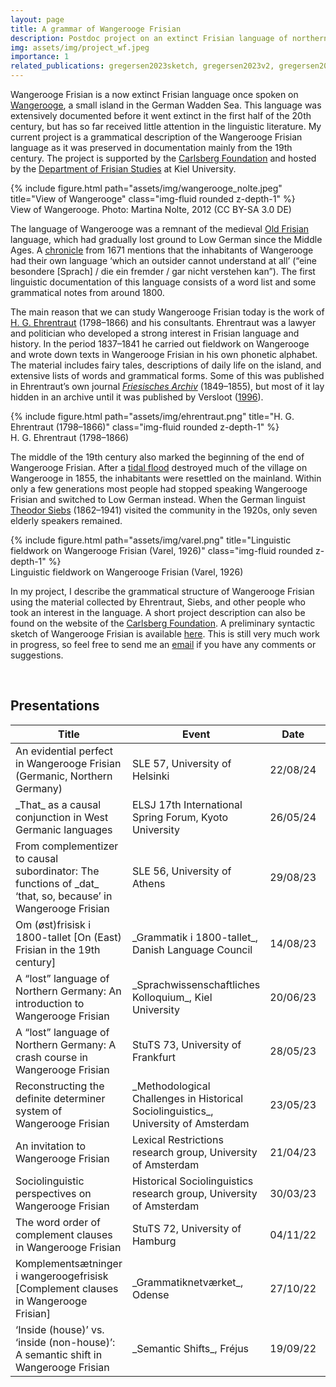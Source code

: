 ```yaml
---
layout: page
title: A grammar of Wangerooge Frisian
description: Postdoc project on an extinct Frisian language of northern Germany
img: assets/img/project_wf.jpeg
importance: 1
related_publications: gregersen2023sketch, gregersen2023v2, gregersen2024evid, gregersen2024usw
---
```



Wangerooge Frisian is a now extinct Frisian language once spoken on [Wangerooge](https://www.openstreetmap.org/#map=12/53.7910/7.8990), a small island in the German Wadden Sea. This language was extensively documented before it went extinct in the first half of the 20th century, but has so far received little attention in the linguistic literature. My current project is a grammatical description of the Wangerooge Frisian language as it was preserved in documentation mainly from the 19th century. The project is supported by the [Carlsberg Foundation](https://www.carlsbergfondet.dk/en) and hosted by the [Department of Frisian Studies](https://www.isfas.uni-kiel.de/de/frisistik) at Kiel University.

<div class="container">
  <div class="row">
    <div class="col"> </div>
    <div class="col-8">
    {% include figure.html path="assets/img/wangerooge_nolte.jpeg" title="View of Wangerooge" class="img-fluid rounded z-depth-1" %}
        <div class="caption">View of Wangerooge. Photo: Martina Nolte, 2012 (CC BY-SA 3.0 DE)</div>
    </div>
    <div class="col"></div>
  </div>
</div>


The language of Wangerooge was a remnant of the medieval [Old Frisian](https://medieval.ox.ac.uk/2022/11/03/lecture-old-frisian-a-gem-of-old-germanic-studies-by-dr-anne-popkema/) language, which had gradually lost ground to Low German since the Middle Ages. A [chronicle](https://www.digitale-sammlungen.de/en/details/bsb11054802) from 1671 mentions that the inhabitants of Wangerooge had their own language ‘which an outsider cannot understand at all’ (“eine besondere [Sprach] / die ein fremder / gar nicht verstehen kan”). The first linguistic documentation of this language consists of a word list and some grammatical notes from around 1800.

The main reason that we can study Wangerooge Frisian today is the work of [H. G. Ehrentraut](https://de.wikipedia.org/wiki/Heinrich_Georg_Ehrentraut) (1798–1866) and his consultants. Ehrentraut was a lawyer and politician who developed a strong interest in Frisian language and history. In the period 1837–1841 he carried out fieldwork on Wangerooge and wrote down texts in Wangerooge Frisian in his own phonetic alphabet. The material includes fairy tales, descriptions of daily life on the island, and extensive lists of words and grammatical forms. Some of this was published in Ehrentraut’s own journal _[Friesisches Archiv](https://www.digitale-sammlungen.de/en/view/bsb10018278?page=5)_ (1849–1855), but most of it lay hidden in an archive until it was published by Versloot ([1996](https://www.worldcat.org/title/907241310)).

<div class="container">
  <div class="row">
    <div class="col"> </div>
    <div class="col-4">
    {% include figure.html path="assets/img/ehrentraut.png" title="H. G. Ehrentraut (1798–1866)" class="img-fluid rounded z-depth-1" %}
        <div class="caption">H. G. Ehrentraut (1798–1866)</div>  
    </div>
    <div class="col"></div>
  </div>
</div>

The middle of the 19th century also marked the beginning of the end of Wangerooge Frisian. After a [tidal flood](https://de.wikipedia.org/wiki/Neujahrsflut_von_1855) destroyed much of the village on Wangerooge in 1855, the inhabitants were resettled on the mainland. Within only a few generations most people had stopped speaking Wangerooge Frisian and switched to Low German instead. When the German linguist [Theodor Siebs](https://en.wikipedia.org/wiki/Theodor_Siebs) (1862–1941) visited the community in the 1920s, only seven elderly speakers remained.

<div class="container">
  <div class="row">
    <div class="col"> </div>
    <div class="col-8">
    {% include figure.html path="assets/img/varel.png" title="Linguistic fieldwork on Wangerooge Frisian (Varel, 1926)" class="img-fluid rounded z-depth-1" %}
        <div class="caption">Linguistic fieldwork on Wangerooge Frisian (Varel, 1926)</div>
    </div>
    <div class="col"></div>
  </div>
</div>

In my project, I describe the grammatical structure of Wangerooge Frisian using the material collected by Ehrentraut, Siebs, and other people who took an interest in the language. A short project description can also be found on the website of the [Carlsberg Foundation](https://www.carlsbergfondet.dk/da/Forskningsaktiviteter/Bevillingsstatistik/Bevillingsoversigt/CF21_0502_Sune-Gregersen). A preliminary syntactic sketch of Wangerooge Frisian is available [here](https://doi.org/10.5281/zenodo.7775493). This is still very much work in progress, so feel free to send me an [email](mailto:s.gregersen@isfas.uni-kiel.de) if you have any comments or suggestions.



<br>
<h2>Presentations</h2>
<table>
<colgroup>
<col width="50%" />
<col width="30%" />
<col width="10%" />
<col width="10%" />
</colgroup>
<thead>
<tr class="header">
<th>Title</th>
<th>Event</th>
<th>Date</th>
<th>Downloads</th>
</tr>
</thead>
<tbody>
<tr>
<td markdown="span">An evidential perfect in Wangerooge Frisian (Germanic, Northern Germany)</td>
<td markdown="span">SLE 57, University of Helsinki</td>
<td markdown="span">22/08/24</td>
<td markdown="span">[slides](/assets/pdf/pres/SLE57_evid.pdf)</td>
</tr>
<tr>
<td markdown="span">_That_ as a causal conjunction in West Germanic languages</td>
<td markdown="span">ELSJ 17th International Spring Forum, Kyoto University</td>
<td markdown="span">26/05/24</td>
<td markdown="span">[poster](/assets/pdf/pres/ELSJ_that.pdf)</td>
</tr>
<tr>
<td markdown="span">From complementizer to causal subordinator: The functions of _dat_ ‘that, so, because’ in Wangerooge Frisian</td>
<td markdown="span">SLE 56, University of Athens</td>
<td markdown="span">29/08/23</td>
<td markdown="span">[slides](/assets/pdf/pres/SLE56_dat.pdf)</td>
</tr>
<tr>
<td markdown="span">Om (øst)frisisk i 1800-tallet [On (East) Frisian in the 19th century]</td>
<td markdown="span">_Grammatik i 1800-tallet_, Danish Language Council</td>
<td markdown="span">14/08/23</td>
<td markdown="span">[slides](/assets/pdf/pres/DSN_WF.pdf)</td>
</tr>
<tr>
<td markdown="span">A “lost” language of Northern Germany: An introduction to Wangerooge Frisian</td>
<td markdown="span">_Sprachwissenschaftliches Kolloquium_, Kiel University</td>
<td markdown="span">20/06/23</td>
<td markdown="span">[slides](/assets/pdf/pres/SprKoll_WF.pdf)</td>
</tr>
<tr>
<td markdown="span">A “lost” language of Northern Germany: A crash course in Wangerooge Frisian</td>
<td markdown="span">StuTS 73, University of Frankfurt</td>
<td markdown="span">28/05/23</td>
<td markdown="span">[slides](/assets/pdf/pres/StuTS73_crash_course.pdf)<br>[handout](/assets/pdf/pres/StuTS73_exercises.pdf)</td>
</tr>
<tr>
<td markdown="span">Reconstructing the definite determiner system of Wangerooge Frisian</td>
<td markdown="span">_Methodological Challenges in Historical Sociolinguistics_, University of Amsterdam</td>
<td markdown="span">23/05/23</td>
<td markdown="span">[slides](/assets/pdf/pres/HiSoc_definiteness.pdf)</td>
</tr>
<tr>
<td markdown="span">An invitation to Wangerooge Frisian</td>
<td markdown="span">Lexical Restrictions research group, University of Amsterdam</td>
<td markdown="span">21/04/23</td>
<td markdown="span">[slides](/assets/pdf/pres/LexRestr_WF.pdf)</td>
</tr>
<tr>
<td markdown="span">Sociolinguistic perspectives on Wangerooge Frisian</td>
<td markdown="span">Historical Sociolinguistics research group, University of Amsterdam</td>
<td markdown="span">30/03/23</td>
<td markdown="span">[slides](/assets/pdf/pres/HiSoc_perspectives.pdf)</td>
</tr>
<tr>
<td markdown="span">The word order of complement clauses in Wangerooge Frisian</td>
<td markdown="span">StuTS 72, University of Hamburg</td>
<td markdown="span">04/11/22</td>
<td markdown="span">[slides](/assets/pdf/pres/StuTS72_dat.pdf)</td>
</tr>
<tr>
<td markdown="span">Komplementsætninger i wangeroogefrisisk [Complement clauses in Wangerooge Frisian]</td>
<td markdown="span">_Grammatiknetværket_, Odense</td>
<td markdown="span">27/10/22</td>
<td markdown="span">[slides](/assets/pdf/pres/NFG_dat.pdf)</td>
</tr>
<tr>
<td markdown="span">‘Inside (house)’ vs. ‘inside (non-house)’: A semantic shift in Wangerooge Frisian</td>
<td markdown="span">_Semantic Shifts_, Fréjus</td>
<td markdown="span">19/09/22</td>
<td markdown="span">[slides](/assets/pdf/pres/SemanticShifts_non-house.pdf)</td>
</tr>
</tbody>
</table>
<br>

